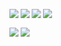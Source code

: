 <img src="https://img.shields.io/badge/HTML-E34F26?style=flat-square&logo=HTML5&logoColor=white"/> <img src="https://img.shields.io/badge/CSS-1572B6?style=flat-square&logo=CSS3&logoColor=white"/> <img src="https://img.shields.io/badge/JavaScript-F7DF1E?style=flat-square&logo=JavaScript&logoColor=white"/> <img src="https://img.shields.io/badge/MySQL-4479A1?style=flat-square&logo=MySQL&logoColor=white"/>

[![](https://github-readme-stats.vercel.app/api?username=seona-jung&count_private=true&show_icons=true&theme=vue&hide=contribs,prs)](https://github.com/seona-jung/github-readme-stats) [![](https://github-readme-stats.vercel.app/api/top-langs/?username=seona-jung&layout=compact&theme=vue)](https://github.com/seona-jung/github-readme-stats)

